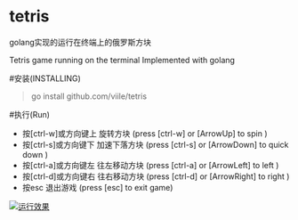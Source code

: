 # tetris

golang实现的运行在终端上的俄罗斯方块

Tetris game running on the terminal Implemented with golang

#安装(INSTALLING)
> go install github.com/viile/tetris

#执行(Run)
* 按[ctrl-w]或方向键上 旋转方块 (press [ctrl-w] or [ArrowUp] to spin )
* 按[ctrl-s]或方向键下 加速下落方块 (press [ctrl-s] or [ArrowDown] to quick down )
* 按[ctrl-a]或方向键左 往左移动方块 (press [ctrl-a] or [ArrowLeft] to left )
* 按[ctrl-d]或方向键右 往右移动方块 (press [ctrl-d] or [ArrowRight] to right )
* 按esc 退出游戏 (press [esc] to exit game)

[![运行效果](https://asciinema.org/a/MlA8Q9K4deRmLzYImUjfMHXAT.png)](https://asciinema.org/a/MlA8Q9K4deRmLzYImUjfMHXAT)
